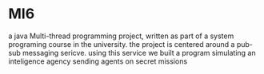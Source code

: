 # MI6
a  java Multi-thread programming project, written as part of a system programing course in the university.
the project is centered around a pub-sub messaging sericve.
using this service we built a program simulating an inteligence agency sending agents on secret missions
